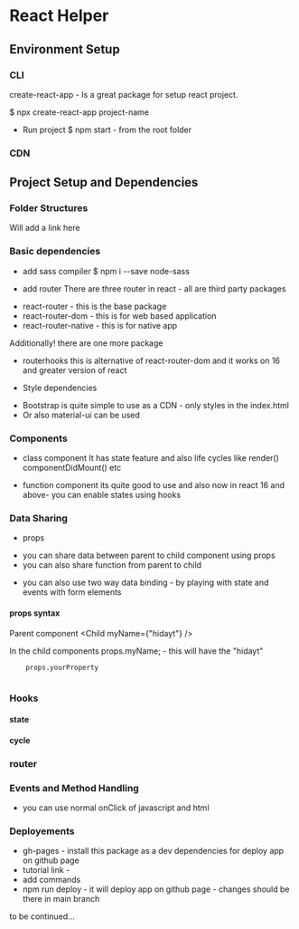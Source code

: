 # React Helper

## Environment Setup

### CLI
create-react-app - Is a great package for setup react project.

$ npx create-react-app project-name

* Run project
$ npm start - from the root folder

### CDN


## Project Setup and Dependencies

### Folder Structures
Will add a link here

### Basic dependencies
* add sass compiler
$ npm i --save node-sass

* add router
There are three router in react - all are third party packages
- react-router - this is the base package
- react-router-dom - this is for web based application
- react-router-native - this is for native app

Additionally! there are one more package
- routerhooks
 this is alternative of react-router-dom and it works on 16 and greater version of react

* Style dependencies
- Bootstrap is quite simple to use as a CDN - only styles in the index.html
- Or also material-ui can be used 

### Components

* class component
It has state feature and also life cycles like render() componentDidMount() etc

* function component
its quite good to use and also now in react 16 and above- you can enable states using hooks


### Data Sharing

* props
- you can share data between parent to child component using props
- you can also share function from parent to child

* you can also use two way data binding - by playing with state and events with form elements

#### props syntax
Parent component
<Child myName={"hidayt"} />

In the child components
props.myName; - this will have the "hidayt"

```
    props.yourProperty


```

### Hooks

#### state

#### cycle

### router



### Events and Method Handling
* you can use normal onClick of javascript and html


### Deployements

- gh-pages - install this package as a dev dependencies for deploy app on github page
- tutorial link - 
- add commands
-  npm run deploy - it will deploy app on github page - changes should be there in main branch

to be continued...